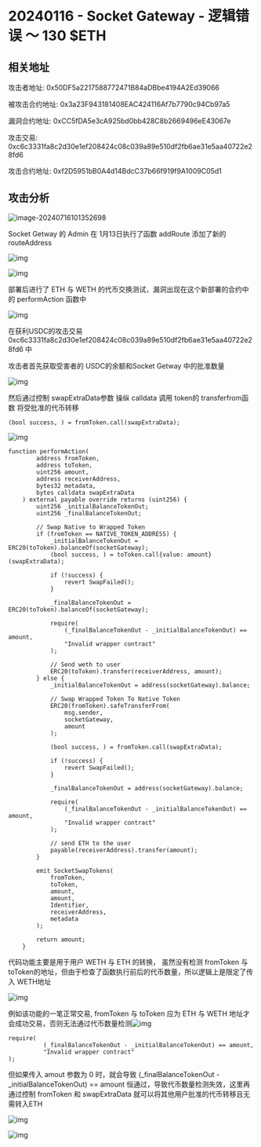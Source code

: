 # 20240116 - Socket Gateway - 逻辑错误 ～ 130 $ETH

## 相关地址

攻击者地址: 0x50DF5a2217588772471B84aDBbe4194A2Ed39066

被攻击合约地址: 0x3a23F943181408EAC424116Af7b7790c94Cb97a5

漏洞合约地址: 0xCC5fDA5e3cA925bd0bb428C8b2669496eE43067e

攻击交易: 0xc6c3331fa8c2d30e1ef208424c08c039a89e510df2fb6ae31e5aa40722e28fd6

攻击合约地址: 0xf2D5951bB0A4d14BdcC37b66f919f9A1009C05d1



## 攻击分析

![image-20240716101352698](../../img/image-20240716101352698.png)

Socket Getway 的 Admin 在 1月13日执行了函数 addRoute 添加了新的 routeAddress 

![img](../../img/1705920309666-5475d6d9-80cd-4f04-9f2e-440a6b5e156f.png)

![img](../../img/1705918989373-7e396b89-e548-4e7d-a7b2-d6eceef26980.png)

部署后进行了 ETH 与 WETH 的代币交换测试，漏洞出现在这个新部署的合约中的 performAction 函数中

![img](../../img/1705919381266-3d42f97b-6987-48c5-b2ab-21bc0b6effe1.png)

在获利USDC的攻击交易 0xc6c3331fa8c2d30e1ef208424c08c039a89e510df2fb6ae31e5aa40722e28fd6 中

攻击者首先获取受害者的 USDC的余额和Socket Getway 中的批准数量

![img](../../img/1705897660164-efa41c9a-ccc9-413e-b510-b4c8ce82f1b9.png)

然后通过控制 swapExtraData参数 操纵 calldata 调用 token的 transferfrom函数 将受批准的代币转移

```solidity
(bool success, ) = fromToken.call(swapExtraData);
```

![img](../../img/1705898225578-bdd84a0c-ee6c-487d-a287-599e9649424f.png)

```solidity
function performAction(
        address fromToken,
        address toToken,
        uint256 amount,
        address receiverAddress,
        bytes32 metadata,
        bytes calldata swapExtraData
    ) external payable override returns (uint256) {
        uint256 _initialBalanceTokenOut;
        uint256 _finalBalanceTokenOut;

        // Swap Native to Wrapped Token
        if (fromToken == NATIVE_TOKEN_ADDRESS) {
            _initialBalanceTokenOut = ERC20(toToken).balanceOf(socketGateway);
            (bool success, ) = toToken.call{value: amount}(swapExtraData);

            if (!success) {
                revert SwapFailed();
            }

            _finalBalanceTokenOut = ERC20(toToken).balanceOf(socketGateway);

            require(
                (_finalBalanceTokenOut - _initialBalanceTokenOut) == amount,
                "Invalid wrapper contract"
            );

            // Send weth to user
            ERC20(toToken).transfer(receiverAddress, amount);
        } else {
            _initialBalanceTokenOut = address(socketGateway).balance;

            // Swap Wrapped Token To Native Token
            ERC20(fromToken).safeTransferFrom(
                msg.sender,
                socketGateway,
                amount
            );

            (bool success, ) = fromToken.call(swapExtraData);

            if (!success) {
                revert SwapFailed();
            }

            _finalBalanceTokenOut = address(socketGateway).balance;

            require(
                (_finalBalanceTokenOut - _initialBalanceTokenOut) == amount,
                "Invalid wrapper contract"
            );

            // send ETH to the user
            payable(receiverAddress).transfer(amount);
        }

        emit SocketSwapTokens(
            fromToken,
            toToken,
            amount,
            amount,
            Identifier,
            receiverAddress,
            metadata
        );

        return amount;
    }
```

代码功能主要是用于用户 WETH 与 ETH 的转换， 虽然没有检测 fromToken 与 toToken的地址，但由于检查了函数执行前后的代币数量，所以逻辑上是限定了传入 WETH地址

![img](../../img/1705898481616-3e2f7a8f-b835-494c-a17f-6e22576affd3.png)

例如该功能的一笔正常交易, fromToken 与 toToken 应为 ETH 与 WETH 地址才会成功交易，否则无法通过代币数量检测![img](../../img/1705920060295-c9b92bb4-4799-4860-bbbe-781232036f44.png)

```solidity
require(
          (_finalBalanceTokenOut - _initialBalanceTokenOut) == amount,
          "Invalid wrapper contract"
);
```

但如果传入 amout 参数为 0 时，就会导致 (_finalBalanceTokenOut - _initialBalanceTokenOut) == amount 恒通过，导致代币数量检测失效，这里再通过控制 fromToken 和 swapExtraData 就可以将其他用户批准的代币转移且无需转入ETH

![img](../../img/1705900632742-7879cfa3-2901-4560-bb1b-51c483734869.png)

![img](../../img/1705900213047-fd2b1f31-5430-4bb6-8a8e-258c0af5b98e.png)